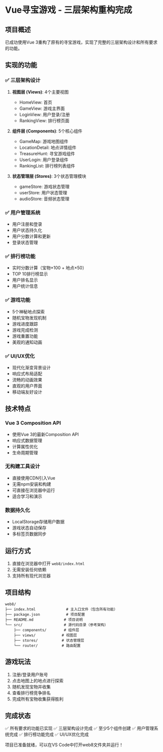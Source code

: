 # Vue寻宝游戏 - 三层架构重构完成

## 项目概述
已成功使用Vue 3重构了原有的寻宝游戏，实现了完整的三层架构设计和所有要求的功能。

## 实现的功能

### ✅ 三层架构设计
1. **视图层 (Views)**: 4个主要视图
   - HomeView: 首页
   - GameView: 游戏主界面  
   - LoginView: 用户登录/注册
   - RankingView: 排行榜页面

2. **组件层 (Components)**: 5个核心组件
   - GameMap: 游戏地图组件
   - LocationDetail: 地点详情组件
   - TreasureHunt: 寻宝游戏组件
   - UserLogin: 用户登录组件
   - RankingList: 排行榜列表组件

3. **状态管理层 (Stores)**: 3个状态管理模块
   - gameStore: 游戏状态管理
   - userStore: 用户状态管理
   - audioStore: 音频状态管理

### ✅ 用户管理系统
- 用户注册和登录
- 用户状态持久化
- 用户分数计算和更新
- 登录状态管理

### ✅ 排行榜功能
- 实时分数计算（宝物×100 + 地点×50）
- TOP 10排行榜显示
- 用户排名显示
- 用户统计信息

### ✅ 游戏功能
- 5个神秘地点探索
- 随机宝物发现机制
- 游戏进度跟踪
- 游戏完成检测
- 游戏重置功能
- 美观的通知动画

### ✅ UI/UX优化
- 现代化渐变背景设计
- 响应式布局适配
- 流畅的动画效果
- 直观的用户界面
- 移动端友好设计

## 技术特点

### Vue 3 Composition API
- 使用Vue 3的最新Composition API
- 响应式数据管理
- 计算属性优化
- 生命周期管理

### 无构建工具设计
- 直接使用CDN引入Vue
- 无需npm安装和构建
- 可直接在浏览器中运行
- 适合学习和演示

### 数据持久化
- LocalStorage存储用户数据
- 游戏状态自动保存
- 多标签页数据同步

## 运行方式
1. 直接在浏览器中打开 `web8/index.html`
2. 无需安装任何依赖
3. 支持所有现代浏览器

## 项目结构
```
web8/
├── index.html              # 主入口文件（包含所有功能）
├── package.json            # 项目配置
├── README.md              # 项目说明
└── src/                   # 源代码目录（参考架构）
    ├── components/        # 组件层
    ├── views/            # 视图层
    ├── stores/           # 状态管理层
    └── router/           # 路由配置
```

## 游戏玩法
1. 注册/登录用户账号
2. 点击地图上的地点进行探索
3. 随机发现宝物并收集
4. 查看排行榜竞争排名
5. 完成所有宝物收集获得胜利

## 完成状态
✅ 所有要求的功能已实现
✅ 三层架构设计完成
✅ 至少5个组件创建
✅ 用户管理系统完成
✅ 排行榜功能完成
✅ UI/UX优化完成

项目已准备就绪，可以在VS Code中打开web8文件夹并运行！

